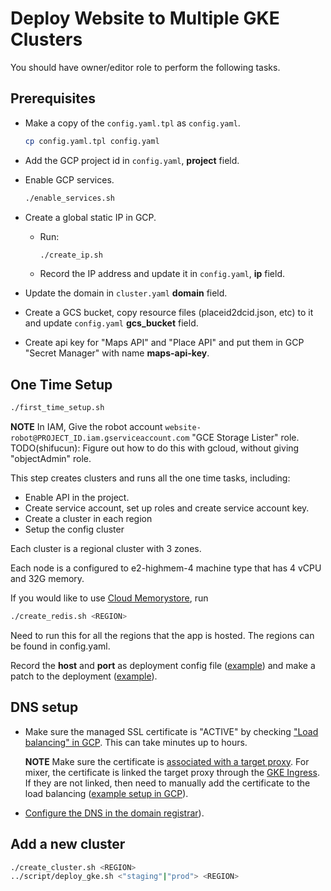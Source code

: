 # Deploy Website to Multiple GKE Clusters

You should have owner/editor role to perform the following tasks.

## Prerequisites

- Make a copy of the `config.yaml.tpl` as `config.yaml`.

  ```bash
  cp config.yaml.tpl config.yaml
  ```

- Add the GCP project id in `config.yaml`, **project** field.

- Enable GCP services.

  ```bash
  ./enable_services.sh
  ```

- Create a global static IP in GCP.

  - Run:

    ```bash
    ./create_ip.sh
    ```

  - Record the IP address and update it in `config.yaml`, **ip** field.

- Update the domain in `cluster.yaml` **domain** field.

- Create a GCS bucket, copy resource files (placeid2dcid.json, etc) to it and update `config.yaml` **gcs_bucket** field.

- Create api key for "Maps API" and "Place API" and put them in GCP "Secret Manager" with name **maps-api-key**.

## One Time Setup

```bash
./first_time_setup.sh
```

**NOTE** In IAM, Give the robot account `website-robot@PROJECT_ID.iam.gserviceaccount.com` "GCE Storage Lister" role.
TODO(shifucun): Figure out how to do this with gcloud, without giving "objectAdmin" role.

This step creates clusters and runs all the one time tasks, including:

- Enable API in the project.
- Create service account, set up roles and create service account key.
- Create a cluster in each region
- Setup the config cluster

Each cluster is a regional cluster with 3 zones.

Each node is a configured to e2-highmem-4 machine type that has 4 vCPU and 32G memory.

If you would like to use [Cloud Memorystore](https://cloud.google.com/memorystore/docs/redis/quickstart-gcloud), run

```bash
./create_redis.sh <REGION>
```

Need to run this for all the regions that the app is hosted. The regions can be found in config.yaml.

Record the **host** and **port** as deployment config file ([example](../deploy/overlays/prod/redis.json))
and make a patch to the deployment ([example](../deploy/overlays/patch_deployment.yaml)).

## DNS setup

- Make sure the managed SSL certificate is "ACTIVE" by checking
  ["Load balancing" in GCP](https://pantheon.corp.google.com/net-services/loadbalancing/advanced/sslCertificates/list?project=PROJECT_ID&sslCertificateTablesize=50). This can take minutes up to hours.

  **NOTE** Make sure the certificate is [associated with a target proxy](https://cloud.google.com/load-balancing/docs/ssl-certificates/troubleshooting#certificate-managed-status). For mixer, the certificate is linked the target proxy through the [GKE Ingress](mci.yaml.tpl). If they are not linked, then need to manually add the certificate to the load balancing ([example setup in GCP](ssl.png)).

- [Configure the DNS in the domain registrar](https://cloud.google.com/load-balancing/docs/ssl-certificates/google-managed-certs#update-dns)).

## Add a new cluster

```bash
./create_cluster.sh <REGION>
../script/deploy_gke.sh <"staging"|"prod"> <REGION>
```
